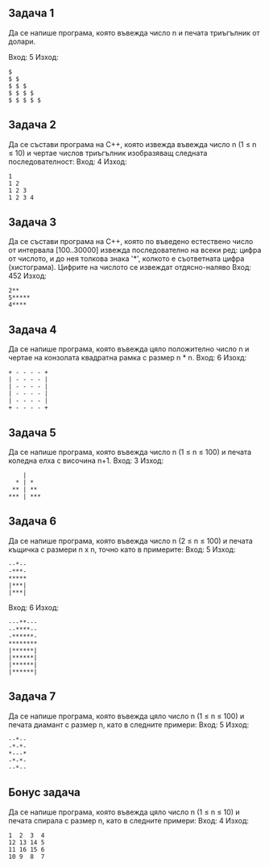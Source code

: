 ## Задача 1  

Да се напише програма, която въвежда число n и печата триъгълник от долари.

Вход: 
5
Изход:
```
$
$ $
$ $ $
$ $ $ $
$ $ $ $ $
```
## Задача 2  
Да се състави програма на C++, която извежда въвежда число n (1 ≤ n ≤ 10) и чертае числов триъгълник изобразяващ следната последователност: 
Вход:
 4
Изход:
```
1
1 2
1 2 3
1 2 3 4

```

## Задача 3  
Да се състави програма на C++, която по въведено естествено число от интервала [100..30000] извежда последователно на всеки ред: цифра от числото, и до нея толкова знака '*', колкото е съответната цифра (хистограма).
Цифрите на числото се извеждат отдясно-наляво
Вход: 
452 
Изход:
```
2**
5*****
4**** 
```
## Задача 4  
Да се напише програма, която въвежда цяло положително число n и чертае на конзолата квадратна рамка с размер n * n.
Вход:
6
Изохд: 
```
+ - - - - +
| - - - - |
| - - - - |
| - - - - |
| - - - - |
+ - - - - +
```
## Задача 5  

Да се напише програма, която въвежда число n (1 ≤ n ≤ 100) и печата коледна елха с височина n+1.
Вход:
3
Изход:
```
    |    
  * | *  
 ** | ** 
*** | ***
```
## Задача 6  
Да се напише програма, която въвежда число n (2 ≤ n ≤ 100) и печата къщичка с размери n x n, точно като в примерите:
Вход: 
5
Изход:
```
--*--
-***-
*****
|***|
|***|
```
Вход: 
6
Изход:
```
---**---
--****--
-******-
********
|******|
|******|
|******|
|******|
```
## Задача 7 

Да се напише програма, която въвежда цяло число n (1 ≤ n ≤ 100) и печата диамант с размер n, като в следните примери:
Вход: 
5
Изход:
```
--*--
-*-*-
*---*
-*-*-
--*--
```

## Бонус задача

Да се напише програма, която въвежда цяло число n (1 ≤ n ≤ 10) и печата спирала с размер n, като в следните примери:
Вход:
4
Изход:

```
1  2  3  4 
12 13 14 5
11 16 15 6
10 9  8  7
```